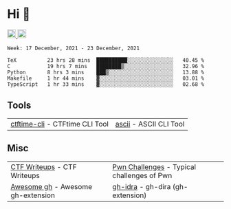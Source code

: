 # Hi 👋
<p align="left"> 
  <a href="http://twitter.com/yu1hpa">
    <img height="20" src="https://img.shields.io/twitter/follow/yu1hpa?label=Twitter&logo=twitter&style=flat" />
  <a href="https://github.com/yu1hpa">
    <img height="20" src="https://img.shields.io/github/followers/yu1hpa?label=follow&logo=github&style=flat" />
  </a>
</p>
  
<!--START_SECTION:waka-->
```text
Week: 17 December, 2021 - 23 December, 2021

TeX          23 hrs 28 mins  ██████████░░░░░░░░░░░░░░░   40.45 % 
C            19 hrs 7 mins   ████████▒░░░░░░░░░░░░░░░░   32.96 % 
Python       8 hrs 3 mins    ███▒░░░░░░░░░░░░░░░░░░░░░   13.88 % 
Makefile     1 hr 44 mins    ▓░░░░░░░░░░░░░░░░░░░░░░░░   03.01 % 
TypeScript   1 hr 33 mins    ▓░░░░░░░░░░░░░░░░░░░░░░░░   02.68 % 
```
<!--END_SECTION:waka-->

## Tools

|                                                                       |                                                         |
|-----------------------------------------------------------------------|---------------------------------------------------------|
|[ctftime-cli](https://github.com/yu1hpa/ctftime-cli) - CTFtime CLI Tool|[ascii](https://github.com/yu1hpa/ascii) - ASCII CLI Tool|

## Misc
|                                                                         |                                                                                      |
|-------------------------------------------------------------------------|--------------------------------------------------------------------------------------|
|[CTF Writeups](https://github.com/yu1hpa/ctf-writeups) - CTF Writeups    |[Pwn Challenges](https://github.com/yu1hpa/pwn-challenges) - Typical challenges of Pwn|
|[Awesome gh](https://github.com/yu1hpa/awesome-gh) - Awesome gh-extension|[gh-idra](https://github.com/yu1hpa/gh-idra) - gh-dira (gh-extension)                 |
